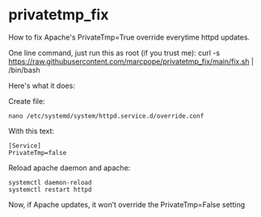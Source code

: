 # privatetmp_fix
How to fix Apache's PrivateTmp=True override everytime httpd updates.

One line command, just run this as root (if you trust me):
curl -s https://raw.githubusercontent.com/marcpope/privatetmp_fix/main/fix.sh | /bin/bash

Here's what it does:

Create file:
```
nano /etc/systemd/system/httpd.service.d/override.conf
```

With this text:
```
[Service]
PrivateTmp=false
```

Reload apache daemon and apache:
```
systemctl daemon-reload
systemctl restart httpd
```

Now, if Apache updates, it won’t override the PrivateTmp=False setting
